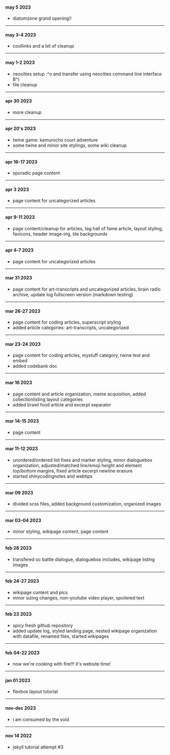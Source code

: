 
#### may 5 2023

- diatomzone grand opening!!

---

#### may 3-4 2023

- coollinks and a bit of cleanup

---

#### may 1-2 2023

- neocities setup :^o and transfer using neocities command line interface B^)
- file cleanup

---

#### apr 30 2023

- more cleanup

---

#### apr 20's 2023

- twine game: kamurocho court adventure
- some twine and minor site stylings, some wiki cleanup

---

#### apr 16-17 2023

- sporadic page content

---

#### apr 3 2023

- page content for uncategorized articles

---

#### apr 9-11 2023

- page content/cleanup for articles, tag hall of fame article, layout styling, favicons, header image-ing, tile backgrounds

---

#### apr 4-7 2023

- page content for uncategorized articles

---

#### mar 31 2023

- page content for art-transcripts and uncategorized articles, brain radio archive, update log fullscreen version (markdown testing)

---

#### mar 26-27 2023

- page content for coding articles, superscript styling
- added article categories: art-transcripts, uncategorized

---

#### mar 23-24 2023

- page content for coding articles, mystuff category, twine test and embed
- added codebank doc

---

#### mar 16 2023

- page content and article organization, meme acquisition, added collectionlisting layout categories
- added brawl food article and excerpt separator

---

#### mar 14-15 2023

- page content

---

#### mar 11-12 2023

- unordered/ordered list fixes and marker styling, minor dialoguebox organization, adjusted/matched line/emoji height and element top/bottom margins, fixed article excerpt newline erasure
- started shinycodingnotes and webtips

---

#### mar 09 2023

- divided scss files, added background customization, organized images

---

#### mar 03-04 2023

- minor styling, wikipage content, page content

---

#### feb 28 2023

- transfered oc battle dialogue, dialoguebox includes, wikipage listing images

---

#### feb 24-27 2023

- wikipage content and pics
- minor sizing changes, non-youtube video player, spoilered text

---

#### feb 23 2023

- spicy fresh github repository
- added update log, styled landing page, nested wikipage organization with datafile, renamed files, started wikipages

---

#### feb 04-22 2023

- now we're cooking with fire!!! it's website time!

---

#### jan 01 2023

- flexbox layout tutorial

---

#### nov-dec 2023

- i am consumed by the void

---

#### nov 14 2022

- jekyll tutorial attempt #3
